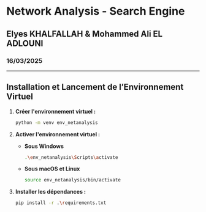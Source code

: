# **Network Analysis - Search Engine**

## Elyes KHALFALLAH & Mohammed Ali EL ADLOUNI

### 16/03/2025

---

## Installation et Lancement de l’Environnement Virtuel

1. **Créer l'environnement virtuel :**

   ```bash
   python -m venv env_netanalysis
   ```

2. **Activer l'environnement virtuel :**

   - **Sous Windows**

     ```bash
     .\env_netanalysis\Scripts\activate
     ```

   - **Sous macOS et Linux**

     ```bash
     source env_netanalysis/bin/activate
     ```

3. **Installer les dépendances :**

   ```bash
   pip install -r .\requirements.txt
   ```
